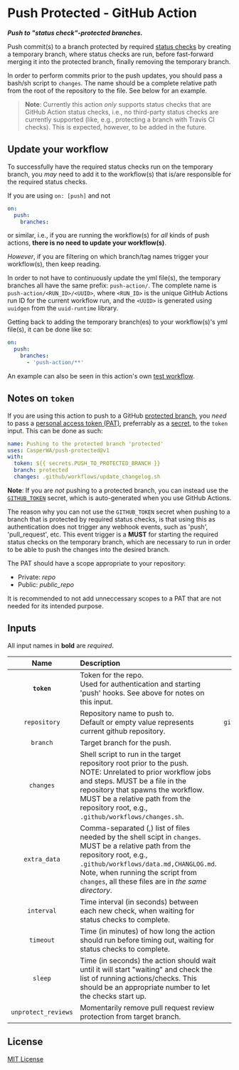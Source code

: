 # Push Protected - GitHub Action

_**Push to "status check"-protected branches.**_

Push commit(s) to a branch protected by required [status checks](https://docs.github.com/en/github/collaborating-with-issues-and-pull-requests/about-status-checks) by creating a temporary branch, where status checks are run, before fast-forward merging it into the protected branch, finally removing the temporary branch.

In order to perform commits prior to the push updates, you should pass a bash/sh script to `changes`.
The name should be a complete relative path from the root of the repository to the file.
See below for an example.

> **Note**: Currently this action _only_ supports status checks that are GitHub Action status checks, i.e., no third-party status checks are currently supported (like, e.g., protecting a branch with Travis CI checks).
> This is expected, however, to be added in the future.

## Update your workflow

To successfully have the required status checks run on the temporary branch, you _may_ need to add it to the workflow(s) that is/are responsible for the required status checks.

If you are using `on: [push]` and not

```yml
on:
  push:
    branches:
```

or similar, i.e., if you are running the workflow(s) for _all_ kinds of push actions, **there is no need to update your workflow(s)**.

_However_, if you are filtering on which branch/tag names trigger your workflow(s), then keep reading.

In order to not have to continuously update the yml file(s), the temporary branches all have the same prefix: `push-action/`.
The complete name is `push-action/<RUN_ID>/<UUID>`, where `<RUN_ID>` is the unique GitHub Actions run ID for the current workflow run, and the `<UUID>` is generated using `uuidgen` from the `uuid-runtime` library.

Getting back to adding the temporary branch(es) to your workflow(s)'s yml file(s), it can be done like so:

```yml
on:
  push:
    branches:
      - 'push-action/**'
```

An example can also be seen in this action's own [test workflow](.github/workflows/test_status_checks.yml).

## Notes on `token`

If you are using this action to push to a GitHub [protected branch](https://help.github.com/en/github/administering-a-repository/about-protected-branches), you _need_ to pass a [personal access token (PAT)](https://help.github.com/en/github/authenticating-to-github/creating-a-personal-access-token-for-the-command-line), preferrably as a [secret](https://help.github.com/en/actions/configuring-and-managing-workflows/creating-and-storing-encrypted-secrets), to the `token` input.
This can be done as such:

```yml
name: Pushing to the protected branch 'protected'
uses: CasperWA/push-protected@v1
with:
  token: ${{ secrets.PUSH_TO_PROTECTED_BRANCH }}
  branch: protected
  changes: .github/workflows/update_changelog.sh
```

**Note**: If you are _not_ pushing to a protected branch, you can instead use the [`GITHUB_TOKEN`](https://help.github.com/en/actions/configuring-and-managing-workflows/authenticating-with-the-github_token) secret, which is auto-generated when you use GitHub Actions.

The reason why you can not use the `GITHUB_TOKEN` secret when pushing to a branch that is protected by required status checks, is that using this as authentication does not trigger any webhook events, such as 'push', 'pull_request', etc.
This event trigger is a **MUST** for starting the required status checks on the temporary branch, which are necessary to run in order to be able to push the changes into the desired branch.

The PAT should have a scope appropriate to your repository:

- Private: _repo_
- Public: *public_repo*

It is recommended to not add unneccessary scopes to a PAT that are not needed for its intended purpose.

## Inputs

All input names in **bold** are _required_.

| Name | Description | Default |
|:---:|:---|:---:|
| **`token`** | Token for the repo.<br>Used for authentication and starting 'push' hooks. See above for notes on this input. | |
| `repository` | Repository name to push to.<br>Default or empty value represents current github repository. | `${{ github.repository }}` |
| `branch` | Target branch for the push. | `master` |
| `changes` | Shell script to run in the target repository root prior to the push.<br>NOTE: Unrelated to prior workflow jobs and steps. MUST be a file in the repository that spawns the workflow. MUST be a relative path from the repository root, e.g., `.github/workflows/changes.sh`. | |
| `extra_data` | Comma-separated (,) list of files needed by the shell scipt in `changes`.<br>MUST be a relative path from the repository root, e.g., `.github/workflows/data.md,CHANGLOG.md`.<br>Note, when running the script from `changes`, all these files are in _the same directory_. | |
| `interval` | Time interval (in seconds) between each new check, when waiting for status checks to complete. | `30` |
| `timeout` | Time (in minutes) of how long the action should run before timing out, waiting for status checks to complete. | `15` |
| `sleep` | Time (in seconds) the action should wait until it will start "waiting" and check the list of running actions/checks. This should be an appropriate number to let the checks start up. | `5` |
| `unprotect_reviews` | Momentarily remove pull request review protection from target branch. | `False` |

## License

[MIT License](LICENSE)
